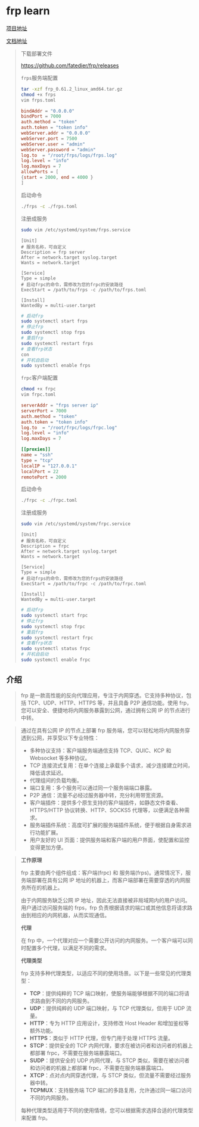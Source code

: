 # frp learn

[项目地址](https://github.com/fatedier/frp)

[文档地址](https://gofrp.org/zh-cn/docs/overview/)

> 下载部署文件
>
> https://github.com/fatedier/frp/releases
>
> `frps`服务端配置
>
> ```bash
> tar -xzf frp_0.61.2_linux_amd64.tar.gz
> chmod +x frps
> vim frps.toml
> ```
>
> ```toml
> bindAddr = "0.0.0.0"
> bindPort = 7000
> auth.method = "token"
> auth.token = "token info"
> webServer.addr = "0.0.0.0"
> webServer.port = 7500
> webServer.user = "admin"
> webServer.password = "admin"
> log.to  = "/root/frps/logs/frps.log"
> log.level = "info"
> log.maxDays = 7
> allowPorts = [
> {start = 2000, end = 4000 }
> ]
> ```
>
> 启动命令
>
> ```bash
> ./frps -c ./frps.toml
> ```
>
> 注册成服务
>
> ```bash
> sudo vim /etc/systemd/system/frps.service
> ```
>
> ```
> [Unit]
> # 服务名称，可自定义
> Description = frp server
> After = network.target syslog.target
> Wants = network.target
> 
> [Service]
> Type = simple
> # 启动frpc的命令，需修改为您的frpc的安装路径
> ExecStart = /path/to/frps -c /path/to/frps.toml
> 
> [Install]
> WantedBy = multi-user.target
> ```
>
> ```bash
> # 启动frp
> sudo systemctl start frps
> # 停止frp
> sudo systemctl stop frps
> # 重启frp
> sudo systemctl restart frps
> # 查看frp状态
> con
> # 开机自启动
> sudo systemctl enable frps
> ```
>
> `frpc`客户端配置
>
> ```bash
> chmod +x frpc
> vim frpc.toml
> ```
>
> ```toml
> serverAddr = "frps server ip"
> serverPort = 7000
> auth.method = "token"
> auth.token = "token info"
> log.to  = "/root/frpc/logs/frpc.log"
> log.level = "info"
> log.maxDays = 7
> 
> [[proxies]]
> name = "ssh"
> type = "tcp"
> localIP = "127.0.0.1"
> localPort = 22
> remotePort = 2000
> ```
>
> 启动命令
>
> ```bash
> ./frpc -c ./frpc.toml
> ```
>
> 注册成服务
>
> ```bash
> sudo vim /etc/systemd/system/frpc.service
> ```
>
> ```
> [Unit]
> # 服务名称，可自定义
> Description = frpc
> After = network.target syslog.target
> Wants = network.target
> 
> [Service]
> Type = simple
> # 启动frps的命令，需修改为您的frps的安装路径
> ExecStart = /path/to/frpc -c /path/to/frpc.toml
> 
> [Install]
> WantedBy = multi-user.target
> ```
>
> ```bash
> # 启动frp
> sudo systemctl start frpc
> # 停止frp
> sudo systemctl stop frpc
> # 重启frp
> sudo systemctl restart frpc
> # 查看frp状态
> sudo systemctl status frpc
> # 开机自启动
> sudo systemctl enable frpc
> ```
>

## 介绍

> frp 是一款高性能的反向代理应用，专注于内网穿透。它支持多种协议，包括 TCP、UDP、HTTP、HTTPS 等，并且具备 P2P 通信功能。使用 frp，您可以安全、便捷地将内网服务暴露到公网，通过拥有公网 IP 的节点进行中转。

> 通过在具有公网 IP 的节点上部署 frp 服务端，您可以轻松地将内网服务穿透到公网，并享受以下专业特性：
>
> - 多种协议支持：客户端服务端通信支持 TCP、QUIC、KCP 和 Websocket 等多种协议。
> - TCP 连接流式复用：在单个连接上承载多个请求，减少连接建立时间，降低请求延迟。
> - 代理组间的负载均衡。
> - 端口复用：多个服务可以通过同一个服务端端口暴露。
> - P2P 通信：流量不必经过服务器中转，充分利用带宽资源。
> - 客户端插件：提供多个原生支持的客户端插件，如静态文件查看、HTTPS/HTTP 协议转换、HTTP、SOCKS5 代理等，以便满足各种需求。
> - 服务端插件系统：高度可扩展的服务端插件系统，便于根据自身需求进行功能扩展。
> - 用户友好的 UI 页面：提供服务端和客户端的用户界面，使配置和监控变得更加方便。

> **工作原理**
>
> frp 主要由两个组件组成：客户端(frpc) 和 服务端(frps)。通常情况下，服务端部署在具有公网 IP 地址的机器上，而客户端部署在需要穿透的内网服务所在的机器上。
>
> 由于内网服务缺乏公网 IP 地址，因此无法直接被非局域网内的用户访问。用户通过访问服务端的 frps，frp 负责根据请求的端口或其他信息将请求路由到相应的内网机器，从而实现通信。
>
> **代理**
>
> 在 frp 中，一个代理对应一个需要公开访问的内网服务。一个客户端可以同时配置多个代理，以满足不同的需求。
>
> **代理类型**
>
> frp 支持多种代理类型，以适应不同的使用场景。以下是一些常见的代理类型：
>
> - **TCP**：提供纯粹的 TCP 端口映射，使服务端能够根据不同的端口将请求路由到不同的内网服务。
> - **UDP**：提供纯粹的 UDP 端口映射，与 TCP 代理类似，但用于 UDP 流量。
> - **HTTP**：专为 HTTP 应用设计，支持修改 Host Header 和增加鉴权等额外功能。
> - **HTTPS**：类似于 HTTP 代理，但专门用于处理 HTTPS 流量。
> - **STCP**：提供安全的 TCP 内网代理，要求在被访问者和访问者的机器上都部署 frpc，不需要在服务端暴露端口。
> - **SUDP**：提供安全的 UDP 内网代理，与 STCP 类似，需要在被访问者和访问者的机器上都部署 frpc，不需要在服务端暴露端口。
> - **XTCP**：点对点内网穿透代理，与 STCP 类似，但流量不需要经过服务器中转。
> - **TCPMUX**：支持服务端 TCP 端口的多路复用，允许通过同一端口访问不同的内网服务。
>
> 每种代理类型适用于不同的使用情境，您可以根据需求选择合适的代理类型来配置 frp。
